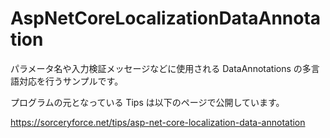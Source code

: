 # AspNetCoreLocalizationDataAnnotation
パラメータ名や入力検証メッセージなどに使用される DataAnnotations の多言語対応を行うサンプルです。

プログラムの元となっている Tips は以下のページで公開しています。

https://sorceryforce.net/tips/asp-net-core-localization-data-annotation
